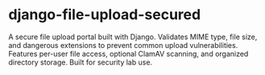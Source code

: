 # django-file-upload-secured
A secure file upload portal built with Django. Validates MIME type, file size, and dangerous extensions to prevent common upload vulnerabilities. Features per-user file access, optional ClamAV scanning, and organized directory storage. Built for security lab use.
